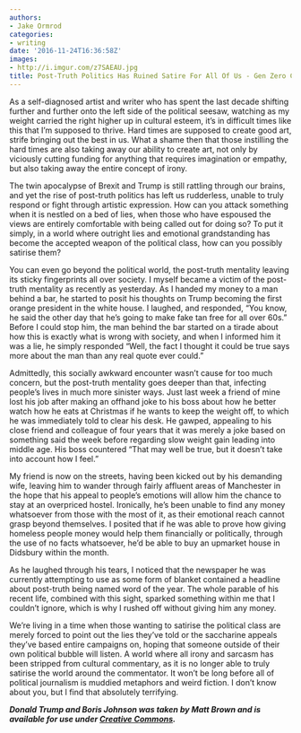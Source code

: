 ```yaml
---
authors:
- Jake Ormrod
categories:
- writing
date: '2016-11-24T16:36:58Z'
images:
- http://i.imgur.com/z7SAEAU.jpg
title: Post-Truth Politics Has Ruined Satire For All Of Us - Gen Zero Column
---
```

As a self-diagnosed artist and writer who has spent the last decade shifting further and further onto the left side of the political seesaw, watching as my weight carried the right higher up in cultural esteem, it’s in difficult times like this that I’m supposed to thrive. Hard times are supposed to create good art, strife bringing out the best in us. What a shame then that those instilling the hard times are also taking away our ability to create art, not only by viciously cutting funding for anything that requires imagination or empathy, but also taking away the entire concept of irony.
 
The twin apocalypse of Brexit and Trump is still rattling through our brains, and yet the rise of post-truth politics has left us rudderless, unable to truly respond or fight through artistic expression. How can you attack something when it is nestled on a bed of lies, when those who have espoused the views are entirely comfortable with being called out for doing so? To put it simply, in a world where outright lies and emotional grandstanding has become the accepted weapon of the political class, how can you possibly satirise them?

You can even go beyond the political world, the post-truth mentality leaving its sticky fingerprints all over society. I myself became a victim of the post-truth mentality as recently as yesterday. As I handed my money to a man behind a bar, he started to posit his thoughts on Trump becoming the first orange president in the white house. I laughed, and responded, “You know, he said the other day that he’s going to make fake tan free for all over 60s.” Before I could stop him, the man behind the bar started on a tirade about how this is exactly what is wrong with society, and when I informed him it was a lie, he simply responded “Well, the fact I thought it could be true says more about the man than any real quote ever could.” 

Admittedly, this socially awkward encounter wasn’t cause for too much concern, but the post-truth mentality goes deeper than that, infecting people’s lives in much more sinister ways. Just last week a friend of mine lost his job after making an offhand joke to his boss about how he better watch how he eats at Christmas if he wants to keep the weight off, to which he was immediately told to clear his desk. He gawped, appealing to his close friend and colleague of four years that it was merely a joke based on something said the week before regarding slow weight gain leading into middle age. His boss countered “That may well be true, but it doesn’t take into account how I feel.”

My friend is now on the streets, having been kicked out by his demanding wife, leaving him to wander through fairly affluent areas of Manchester in the hope that his appeal to people’s emotions will allow him the chance to stay at an overpriced hostel. Ironically, he’s been unable to find any money whatsoever from those with the most of it, as their emotional reach cannot grasp beyond themselves. I posited that if he was able to prove how giving homeless people money would help them financially or politically, through the use of no facts whatsoever, he’d be able to buy an upmarket house in Didsbury within the month.

As he laughed through his tears, I noticed that the newspaper he was currently attempting to use as some form of blanket contained a headline about post-truth being named word of the year. The whole parable of his recent life, combined with this sight, sparked something within me that I couldn’t ignore, which is why I rushed off without giving him any money.

We’re living in a time when those wanting to satirise the political class are merely forced to point out the lies they’ve told or the saccharine appeals they’ve based entire campaigns on, hoping that someone outside of their own political bubble will listen. A world where all irony and sarcasm has been stripped from cultural commentary, as it is no longer able to truly satirise the world around the commentator. It won’t be long before all of political journalism is muddied metaphors and weird fiction. I don’t know about you, but I find that absolutely terrifying.

_**Donald Trump and Boris Johnson was taken by Matt Brown and is available for use under [Creative Commons](https://creativecommons.org/licenses/by/2.0/legalcode "").**_